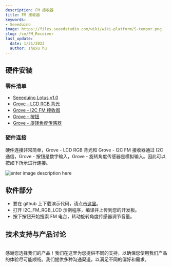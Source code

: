 ```yaml
---
description: FM 接收器
title: FM 接收器
keywords:
- Seeeduino 
image: https://files.seeedstudio.com/wiki/wiki-platform/S-tempor.png
slug: /cn/FM_Receiver
last_update:
  date: 1/31/2023
  author: shuxu hu
---
```



## 硬件安装

### 零件清单

* [Seeeduino Lotus v1.0](https://www.seeedstudio.com/Seeeduino-Lotus-ATMega328-Board-with-Grove-Interface-p-1942.html)
* [Grove - LCD RGB 背光](https://www.seeedstudio.com/Grove-LCD-RGB-Backlight-p-1643.html)
* [Grove - I2C FM 接收器](https://www.seeedstudio.com/Grove-I2C-FM-Receiver-p-1953.html)
* [Grove - 按钮](https://www.seeedstudio.com/Grove-Button-p-766.html)
* [Grove - 旋转角度传感器](https://www.seeedstudio.com/Grove-Rotary-Angle-Sensor-p-770.html)

### 硬件连接

硬件连接非常简单，Grove - LCD RGB 背光和 Grove - I2C FM 接收器通过 I2C 通信，Grove - 按钮是数字输入，Grove - 旋转角度传感器是模拟输入。因此可以按如下所示进行连接。

![enter image description here](https://files.seeedstudio.com/wiki/Seeeduino_Lotus/img/Seeeduino_Lotus_usage.jpg)

## 软件部分

* 要在 github 上下载演示代码，请点击[这里](https://github.com/Seeed-Studio/Seeeduino_lotus_Usage)。
* 打开 I2C_FM_RGB_LCD 示例程序，编译并上传到您的开发板。
* 按下按钮开始搜索 FM 电台，转动旋转角度传感器调节音量。

## 技术支持与产品讨论

   <br />
感谢您选择我们的产品！我们在这里为您提供不同的支持，以确保您使用我们产品的体验尽可能顺畅。我们提供多种沟通渠道，以满足不同的偏好和需求。

<div class="button_tech_support_container">
<a href="https://forum.seeedstudio.com/" class="button_forum"></a> 
<a href="https://www.seeedstudio.com/contacts" class="button_email"></a>
</div>

<div class="button_tech_support_container">
<a href="https://discord.gg/eWkprNDMU7" class="button_discord"></a> 
<a href="https://github.com/Seeed-Studio/wiki-documents/discussions/69" class="button_discussion"></a>
</div>